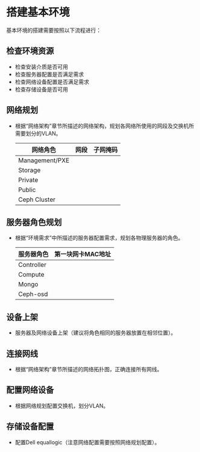 # 搭建基本环境

基本环境的搭建需要按照以下流程进行：

## 检查环境资源

* 检查安装介质是否可用
* 检查服务器配置是否满足需求
* 检查网络设备配置是否满足需求
* 检查存储设备是否可用

## 网络规划

* 根据“网络架构”章节所描述的网络架构，规划各网络所使用的网段及交换机所需要划分的VLAN。

  |网络角色|网段|子网掩码|
  |----|----|----|
  |Management/PXE|||
  |Storage|||
  |Private|||
  |Public|||
  |Ceph Cluster|||

## 服务器角色规划

* 根据“环境需求”中所描述的服务器配置需求，规划各物理服务器的角色。

  |服务器角色|第一块网卡MAC地址|
  |----|----|
  |Controller||
  |Compute||
  |Mongo||
  |Ceph-osd||

## 设备上架

* 服务器及网络设备上架（建议将角色相同的服务器放置在相邻位置）。

## 连接网线

* 根据“网络架构”章节所描述的网络拓扑图，正确连接所有网线。

## 配置网络设备

* 根据网络规划配置交换机，划分VLAN。

## 存储设备配置

* 配置Dell equallogic（注意网络配置需要按照网络规划配置）。

